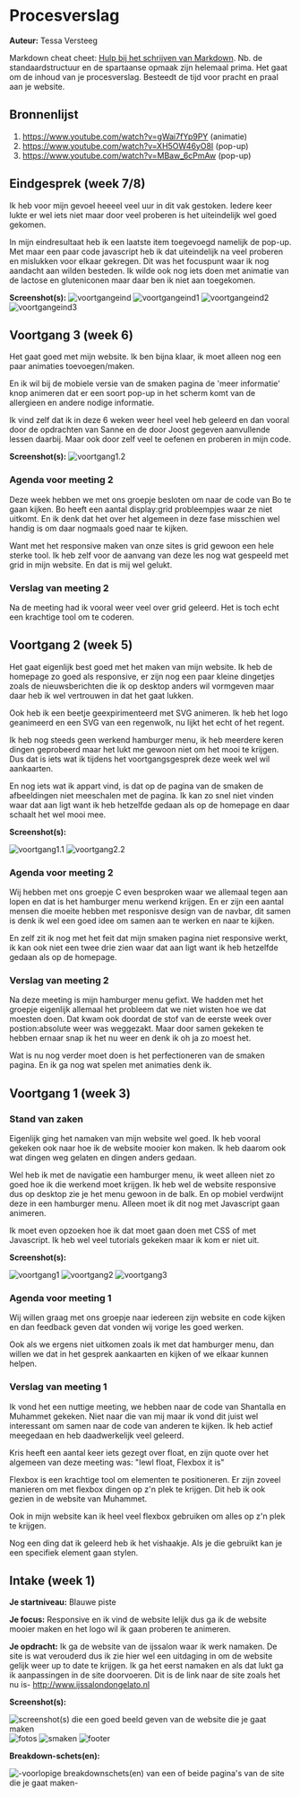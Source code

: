 # Procesverslag
**Auteur:** Tessa Versteeg

Markdown cheat cheet: [Hulp bij het schrijven van Markdown](https://github.com/adam-p/markdown-here/wiki/Markdown-Cheatsheet). Nb. de standaardstructuur en de spartaanse opmaak zijn helemaal prima. Het gaat om de inhoud van je procesverslag. Besteedt de tijd voor pracht en praal aan je website.



## Bronnenlijst
1. https://www.youtube.com/watch?v=gWai7fYp9PY (animatie)
2. https://www.youtube.com/watch?v=XH5OW46yO8I (pop-up)
3. https://www.youtube.com/watch?v=MBaw_6cPmAw (pop-up)



## Eindgesprek (week 7/8)

Ik heb voor mijn gevoel heeeel veel uur in dit vak gestoken. Iedere keer lukte er wel iets niet maar door veel proberen is het uiteindelijk wel goed gekomen.

In mijn eindresultaat heb ik een laatste item toegevoegd namelijk de pop-up. Met maar een paar code javascript heb ik dat uiteindelijk na veel proberen en mislukken voor elkaar gekregen. Dit was het focuspunt waar ik nog aandacht aan wilden besteden. Ik wilde ook nog iets doen met animatie van de lactose en gluteniconen maar daar ben ik niet aan toegekomen.

**Screenshot(s):**
![voortgangeind](images/voortgang/voortgangeind.png)
![voortgangeind1](images/voortgang/voortgangeind1.png)
![voortgangeind2](images/voortgang/voortgangeind2.png)
![voortgangeind3](images/voortgang/voortgangeind3.png)



## Voortgang 3 (week 6)

Het gaat goed met mijn website. Ik ben bijna klaar, ik moet alleen nog een paar animaties toevoegen/maken. 

En ik wil bij de mobiele versie van de smaken pagina de 'meer informatie' knop animeren dat er een soort pop-up in het scherm komt van de allergieen en andere nodige informatie.

Ik vind zelf dat ik in deze 6 weken weer heel veel heb geleerd en dan vooral door de opdrachten van Sanne en de door Joost gegeven aanvullende lessen daarbij. Maar ook door zelf veel te oefenen en proberen in mijn code. 

**Screenshot(s):**
![voortgang1.2](images/voortgang/voortgang1.2.png)

### Agenda voor meeting 2

Deze week hebben we met ons groepje besloten om naar de code van Bo te gaan kijken. Bo heeft een aantal display:grid probleempjes waar ze niet uitkomt. En ik denk dat het over het algemeen in deze fase misschien wel handig is om daar nogmaals goed naar te kijken.

Want met het responsive maken van onze sites is grid gewoon een hele sterke tool. Ik heb zelf voor de aanvang van deze les nog wat gespeeld met grid in mijn website. En dat is mij wel gelukt.


### Verslag van meeting 2
Na de meeting had ik vooral weer veel over grid geleerd. Het is toch echt een krachtige tool om te coderen.


## Voortgang 2 (week 5)

Het gaat eigenlijk best goed met het maken van mijn website. Ik heb de homepage zo goed als responsive, er zijn nog een paar kleine dingetjes zoals de nieuwsberichten die ik op desktop anders wil vormgeven maar daar heb ik wel vertrouwen in dat het gaat lukken. 

Ook heb ik een beetje geexpirimenteerd met SVG animeren. Ik heb het logo geanimeerd en een SVG van een regenwolk, nu lijkt het echt of het regent.

Ik heb nog steeds geen werkend hamburger menu, ik heb meerdere keren dingen geprobeerd maar het lukt me gewoon niet om het mooi te krijgen. Dus dat is iets wat ik tijdens het voortgangsgesprek deze week wel wil aankaarten.

En nog iets wat ik appart vind, is dat op de pagina van de smaken de afbeeldingen niet meeschalen met de pagina. Ik kan zo snel niet vinden waar dat aan ligt want ik heb hetzelfde gedaan als op de homepage en daar schaalt het wel mooi mee.

**Screenshot(s):**

![voortgang1.1](images/voortgang/voortgang1.1.png)
![voortgang2.2](images/voortgang/voortgang2.2.png)


### Agenda voor meeting 2

Wij hebben met ons groepje C even besproken waar we allemaal tegen aan lopen en dat is het hamburger menu werkend krijgen. En er zijn een aantal mensen die moeite hebben met responisve design van de navbar, dit samen is denk ik wel een goed idee om samen aan te werken en naar te kijken.

En zelf zit ik nog met het feit dat mijn smaken pagina niet responsive werkt, ik kan ook niet een twee drie zien waar dat aan ligt want ik heb hetzelfde gedaan als op de homepage.

### Verslag van meeting 2

Na deze meeting is mijn hamburger menu gefixt. We  hadden met het groepje eigenlijk allemaal het probleem dat we niet wisten hoe we dat moesten doen. Dat kwam ook doordat de stof van de eerste week over postion:absolute weer was weggezakt. Maar door samen gekeken te hebben ernaar snap ik het nu weer en denk ik oh ja zo moest het.

Wat is nu nog verder moet doen is het perfectioneren van de smaken pagina. En ik ga nog wat spelen met animaties denk ik.


## Voortgang 1 (week 3)

### Stand van zaken

Eigenlijk ging het namaken van mijn website wel goed. Ik heb vooral gekeken ook naar hoe ik de website mooier kon maken. Ik heb daarom ook wat dingen weg gelaten en dingen anders gedaan. 

Wel heb ik met de navigatie een hamburger menu, ik weet alleen niet zo goed hoe ik die werkend moet krijgen. Ik heb wel de website responsive dus op desktop zie je het menu gewoon in de balk. En op mobiel verdwijnt deze in een hamburger menu. Alleen moet ik dit nog met Javascript gaan animeren. 

Ik moet even opzoeken hoe ik dat moet gaan doen met CSS of met Javascript. Ik heb wel veel tutorials gekeken maar ik kom er niet uit.

**Screenshot(s):**

![voortgang1](images/voortgang1.png)
![voortgang2](images/voortgang2.png)
![voortgang3](images/voortgang3.png)

### Agenda voor meeting 1

Wij willen graag met ons groepje naar iedereen zijn website en code kijken en dan feedback geven dat vonden wij vorige les goed werken. 

Ook als we ergens niet uitkomen zoals ik met dat hamburger menu, dan willen we dat in het gesprek aankaarten en kijken of we elkaar kunnen helpen.

### Verslag van meeting 1

Ik vond het een nuttige meeting, we hebben naar de code van Shantalla en Muhammet gekeken. Niet naar die van mij maar ik vond dit juist wel interessant om samen naar de code van anderen te kijken. Ik heb actief meegedaan en heb daadwerkelijk veel geleerd.

Kris heeft een aantal keer iets gezegt over float, en zijn quote over het algemeen van deze meeting was: "Iewl float, Flexbox it is"

Flexbox is een krachtige tool om elementen te positioneren. Er zijn zoveel manieren om met flexbox dingen op z'n plek te krijgen. Dit heb ik ook gezien in de website van Muhammet. 

Ook in mijn website kan ik heel veel flexbox gebruiken om alles op z'n plek te krijgen.

Nog een ding dat ik geleerd heb ik het vishaakje. Als je die gebruikt kan je een specifiek element gaan stylen.



## Intake (week 1)

**Je startniveau:** Blauwe piste

**Je focus:** Responsive en ik vind de website lelijk dus ga ik de website mooier maken en het logo wil ik gaan proberen te animeren.

**Je opdracht:** Ik ga de website van de ijssalon waar ik werk namaken. De site is wat verouderd dus ik zie hier wel een uitdaging in om de website gelijk weer up to date te krijgen. Ik ga het eerst namaken en als dat lukt ga ik aanpassingen in de site doorvoeren. Dit is de link naar de site zoals het nu is- http://www.ijssalondongelato.nl

**Screenshot(s):**

![screenshot(s) die een goed beeld geven van de website die je gaat maken](images/header.png) 
![fotos](images/fotossalon.png)
![smaken](images/smaken.png)
![footer](images/footer.png)

**Breakdown-schets(en):**

![-voorlopige breakdownschets(en) van een of beide pagina's van de site die je gaat maken-](images/breakdown.png)
